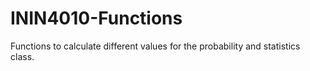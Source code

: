 # ININ4010-Functions
Functions to calculate different values for the probability and statistics class.

